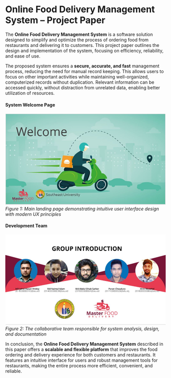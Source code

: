# Online Food Delivery Management System – Project Paper

The **Online Food Delivery Management System** is a software solution designed to simplify and optimize the process of ordering food from restaurants and delivering it to customers. This project paper outlines the design and implementation of the system, focusing on efficiency, reliability, and ease of use.

The proposed system ensures a **secure, accurate, and fast** management process, reducing the need for manual record keeping. This allows users to focus on other important activities while maintaining well-organized, computerized records without duplication. Relevant information can be accessed quickly, without distraction from unrelated data, enabling better utilization of resources.


#### System Welcome Page

![System Welcome Interface](pic%201.JPG)
_Figure 1: Main landing page demonstrating intuitive user interface design with modern UX principles_

#### Development Team

![Project Development Team](pic%202.JPG)
_Figure 2: The collaborative team responsible for system analysis, design, and documentation_



In conclusion, the **Online Food Delivery Management System** described in this paper offers a **scalable and flexible platform** that improves the food ordering and delivery experience for both customers and restaurants. It features an intuitive interface for users and robust management tools for restaurants, making the entire process more efficient, convenient, and reliable.
